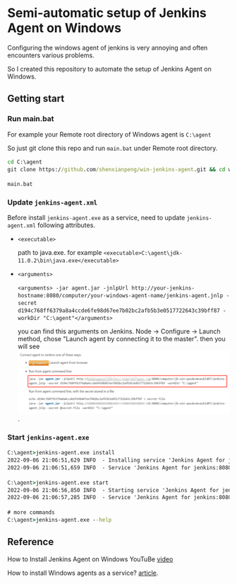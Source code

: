# Semi-automatic setup of Jenkins Agent on Windows

Configuring the windows agent of jenkins is very annoying and often encounters various problems.

So I created this repository to automate the setup of Jenkins Agent on Windows.

## Getting start

### Run main.bat

For example your Remote root directory of Windows agent is `C:\agent`

So just git clone this repo and run `main.bat` under Remote root directory.

```bat
cd C:\agent
git clone https://github.com/shenxianpeng/win-jenkins-agent.git && cd win-jenkins-agent

main.bat
```

### Update `jenkins-agent.xml`

Before install `jenkins-agent.exe` as a service, need to update `jenkins-agent.xml` following attributes.

* `<executable>`

    path to java.exe. for example `<executable>C:\agent\jdk-11.0.2\bin\java.exe</executable>`

* `<arguments>`

    `<arguments> -jar agent.jar -jnlpUrl http://your-jenkins-hostname:8080/computer/your-windows-agent-name/jenkins-agent.jnlp -secret d194c768ff6379a8a4ccde6fe98d67ee7b02bc2afb5b3e0517722643c39bff87 -workDir "C:\agent"</arguments>`

    you can find this arguments on Jenkins. Node -> Configure -> Launch method, chose "Launch agent by connecting it to the master". then you will see ![arguments](images/arguments.png).

### Start `jenkins-agent.exe`

```bat
C:\agent>jenkins-agent.exe install
2022-09-06 21:06:51,629 INFO  - Installing service 'Jenkins Agent for jenkins:8080 (jenkins8080agent)'...
2022-09-06 21:06:51,659 INFO  - Service 'Jenkins Agent for jenkins:8080 (jenkins8080agent)' was installed successfully.

C:\agent>jenkins-agent.exe start
2022-09-06 21:06:56,850 INFO  - Starting service 'Jenkins Agent for jenkins:8080 (jenkins8080agent)'...
2022-09-06 21:06:57,285 INFO  - Service 'Jenkins Agent for jenkins:8080 (jenkins8080agent)' started successfully.

# more commands
C:\agent>jenkins-agent.exe --help
```

## Reference

How to Install Jenkins Agent on Windows YouTuBe [video](https://youtu.be/N8AQTlHoBKc)

How to install Windows agents as a service? [article](https://support.cloudbees.com/hc/en-us/articles/217423827-How-to-install-Windows-agents-as-a-service-).
